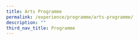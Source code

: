 ```yaml
---
title: Arts Programme
permalink: /experience/programme/arts-programme/
description: ""
third_nav_title: Programme
---
```

